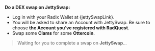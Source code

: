 **Do a DEX swap on JettySwap:**

- Log in with your Radix Wallet at {jettySwapLink}.
- You will be asked to share an Account with JettySwap. Be sure to choose **the Account you’ve registered with RadQuest**.
- Swap some **Clams** for some **Ottercoin**.

> Waiting for you to complete a swap on **JettySwap**…
